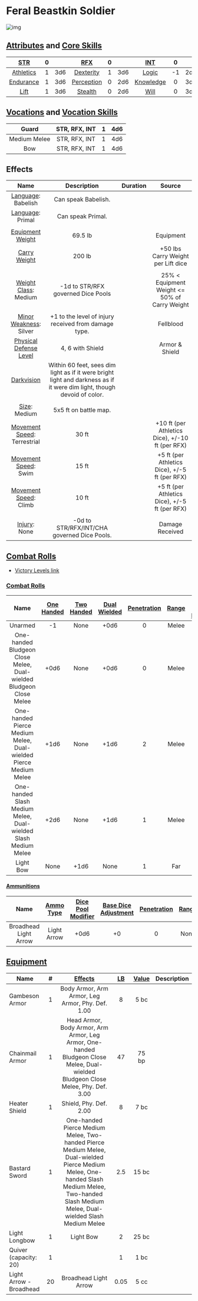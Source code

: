 # Feral Beastkin Soldier

![img]()

## [Attributes](./../../../../../CoreRules/GeneralRules/Attributes.md) and [Core Skills](./../../../../../CoreRules/GeneralRules/CoreSkills.md)

|  [STR](./../../../../../CoreRules/GeneralRules/Attributes.md#strength-str)  | 0 |    |    [RFX](./../../../../../CoreRules/GeneralRules/Attributes.md#reflex-rfx)    | 0 |    |        [INT](./../../../../../CoreRules/GeneralRules/Attributes.md#intelligence-int)        | 0 |    |
| :-----------------------------------------------------------------------: | :-: | :-: | :-------------------------------------------------------------------------: | :-: | :-: | :---------------------------------------------------------------------------------------: | :-: | :-: |
| [Athletics](./../../../../../CoreRules/GeneralRules/CoreSkills.md#athletics) | 1 | 3d6 |  [Dexterity](./../../../../../CoreRules/GeneralRules/CoreSkills.md#dexterity)  | 1 | 3d6 |     [Logic](./../../../../../CoreRules/GeneralRules/CoreSkills.md#logic)     | -1 | 2d6 |
| [Endurance](./../../../../../CoreRules/GeneralRules/CoreSkills.md#endurance) | 1 | 3d6 | [Perception](./../../../../../CoreRules/GeneralRules/CoreSkills.md#perception) | 0 | 2d6 | [Knowledge](./../../../../../CoreRules/GeneralRules/CoreSkills.md#knowledge) | 0 | 3d6 |
|      [Lift](./../../../../../CoreRules/GeneralRules/CoreSkills.md#lift)      | 1 | 3d6 |    [Stealth](./../../../../../CoreRules/GeneralRules/CoreSkills.md#stealth)    | 0 | 2d6 |              [Will](./../../../../../CoreRules/GeneralRules/CoreSkills.md#will)              | 0 | 3d6 |

## [Vocations](./../../../../../CoreRules/GeneralRules/Vocations.md) and [Vocation Skills](./../../../../../CoreRules/GeneralRules/Vocations.md#vocation-skills)

|    Guard    | STR, RFX, INT | 1 | 4d6 |
| :----------: | :-----------: | :-: | :-: |
| Medium Melee | STR, RFX, INT | 1 | 4d6 |
|     Bow     | STR, RFX, INT | 1 | 4d6 |

## Effects

|                                                         Name                                                         |                                                          Description                                                          | Duration |                      Source                      |
| :------------------------------------------------------------------------------------------------------------------: | :---------------------------------------------------------------------------------------------------------------------: | :------: | :----------------------------------------------: |
|                                 [Language](./../../../Languages/Languages.md): Babelish                                 |                                                   Can speak Babelish.                                                   |          |                                                  |
|                                  [Language](./../../../Languages/Languages.md): Primal                                  |                                                    Can speak Primal.                                                    |          |                                                  |
|                                                                                                                      |                                                                                                                        |          |                                                  |
|     [Equipment Weight](./../../../../../CoreRules/AdvancedRules/EquipmentCarryWeightAndWeightClasses.md#equipment)     |                                                         69.5 lb                                                         |          |                    Equipment                    |
|      [Carry Weight](./../../../../../CoreRules/AdvancedRules/EquipmentCarryWeightAndWeightClasses.md#carry-weight)      |                                                         200 lb                                                         |          |        +50 lbs Carry Weight per Lift dice        |
|                                                                                                                      |                                                                                                                        |          |                                                  |
| [Weight Class](./../../../../../CoreRules/AdvancedRules/EquipmentCarryWeightAndWeightClasses.md#weight-classes): Medium |                                           -1d to STR/RFX governed Dice Pools                                           |          |  25% < Equipment Weight <= 50% of Carry Weight  |
|                                                                                                                      |                                                                                                                        |          |                                                  |
|                [Minor Weakness](./../../../../../CoreRules/CombatRules/WeaknessAndResistance.md): Silver                |                                  +1 to the level of injury received from damage type.                                  |          |                    Fellblood                    |
|              [Physical Defense Level](./../../../../../CoreRules/CombatRules/Defense.md#physical-defense)              |                                                    4, 6 with Shield                                                    |          |                  Armor & Shield                  |
|                   [Darkvision](./../../../../../CoreRules/AdvancedRules/VisionAndLight.md#darkvision)                   | Within 60 feet, sees dim light as if it were bright light and darkness as if it were dim light, though devoid of color. |          |                                                  |
|                                                                                                                      |                                                                                                                        |          |                                                  |
|                        [Size](./../../../../../CoreRules/CombatRules/BattleMap.md#size): Medium                        |                                                  5x5 ft on battle map.                                                  |          |                                                  |
|              [Movement Speed](./../../../../../CoreRules/CombatRules/BattleMap.md#combat-speed): Terrestrial              |                                                          30 ft                                                          |          | +10 ft (per Athletics Dice), +/-10 ft (per RFX) |
|                 [Movement Speed](./../../../../../CoreRules/CombatRules/BattleMap.md#combat-speed): Swim                 |                                                          15 ft                                                          |          |  +5 ft (per Athletics Dice), +/-5 ft (per RFX)  |
|                 [Movement Speed](./../../../../../CoreRules/CombatRules/BattleMap.md#combat-speed): Climb                 |                                                          10 ft                                                          |          |  +5 ft (per Athletics Dice), +/-5 ft (per RFX)  |
|                                                                                                                      |                                                                                                                        |          |                                                  |
|                       [Injury](./../../../../../CoreRules/CombatRules/InjuryAndHealing.md): None                       |                                         -0d to STR/RFX/INT/CHA governed Dice Pools.                                         |          |                 Damage Received                 |

## [Combat Rolls](./../../../../../CoreRules/CombatRules/CombatRolls.md)

- [Victory Levels link](./../../../../../CoreRules/CombatRules/VictoryLevels.md)

### [Combat Rolls](./../../../../../CoreRules/CombatRules/CombatRolls.md)

|          Name          | [One<br />Handed](./../../../../../CoreRules/CombatRules/CombatRolls.md#one-handed) | [Two<br />Handed](./../../../../../CoreRules/CombatRules/CombatRolls.md#two-handed) | [Dual<br />Wielded](./../../../../../CoreRules/CombatRules/CombatRolls.md#dual-wielded) | [Penetration](./../../../../../CoreRules/CombatRules/Penetration.md) | [Range](./../../../../../CoreRules/CombatRules/Range.md) | [Uses Per<br />Round](./../../../../../CoreRules/CombatRules/UsesPerRound.md) | [Area Of<br />Effect](./../../../../../CoreRules/CombatRules/AreaOfEffect.md) | [Ammo<br />Type](./../../../../../CoreRules/CombatRules/Ammunitions.md#ammo-type) | [Ammo<br />Per Use](./../../../../../CoreRules/CombatRules/CombatRolls.md#ammo-per-shot) | [Damage<br />Types](./../../../../../CoreRules/CombatRules/DamageTypes.md) |
| :---------------------: | :--------------------------------------------------------------------------: | :--------------------------------------------------------------------------: | :------------------------------------------------------------------------------: | :---------------------------------------------------------------: | :---------------------------------------------------: | :------------------------------------------------------------------------: | :------------------------------------------------------------------------: | :----------------------------------------------------------------------------: | :-------------------------------------------------------------------------------: | :---------------------------------------------------------------------: |
|         Unarmed         |                                      -1                                      |                                     None                                     |                                       +0d6                                       |                                 0                                 |                         Melee                         |                                   Swift                                   |                                                                            |                                      None                                      |                                                                                  |                                Bludgeon                                |
| One-handed Bludgeon Close Melee, Dual-wielded Bludgeon Close Melee |                                     +0d6                                     |                                     None                                     |                                       +0d6                                       |                                 0                                 |                         Melee                         |                                   Swift                                   |                                                                            |                                      None                                      |                                                                                  |                                Bludgeon                                |
| One-handed Pierce Medium Melee, Dual-wielded Pierce Medium Melee |                                     +1d6                                     |                                     None                                     |                                       +1d6                                       |                                 2                                 |                         Melee                         |                                   Swift                                   |                                                                            |                                      None                                      |                                                                                  |                                 Pierce                                 |
|  One-handed Slash Medium Melee, Dual-wielded Slash Medium Melee  |                                     +2d6                                     |                                     None                                     |                                       +1d6                                       |                                 1                                 |                         Melee                         |                                   Swift                                   |                                                                            |                                      None                                      |                                                                                  |                                  Slash                                  |
|        Light Bow        |                                     None                                     |                                     +1d6                                     |                                       None                                       |                                 1                                 |                          Far                          |                                   Swift                                   |                                                                            |                                  Light Arrow                                  |                                         1                                         |                                                                        |

#### [Ammunitions](./../../../../../CoreRules/CombatRules/Ammunitions.md)

|         Name         | [Ammo<br />Type](./../../../../../CoreRules/CombatRules/Ammunitions.md#ammo-type) | [Dice Pool Modifier](./../../../../../CoreRules/CombatRules/Ammunitions.md#dice-pool-mod) | [Base Dice Adjustment](./../../../../../CoreRules/CombatRules/Ammunitions.md#resource-dice) | [Penetration](./../../../../../CoreRules/CombatRules/Ammunitions.md#penetration) | [Range](./../../../../../CoreRules/CombatRules/Ammunitions.md#range) | [Damage<br />Types](./../../../../../CoreRules/CombatRules/Ammunitions.md#damage-types) | [Area Of<br />Effect](./../../../../../CoreRules/CombatRules/Ammunitions.md#area-of-effect) |
| :------------------: | :----------------------------------------------------------------------------: | :-------------------------------------------------------------------------------: | :-------------------------------------------------------------------------------------------: | :---------------------------------------------------------------------------: | :---------------------------------------------------------------: | :----------------------------------------------------------------------------------: | :--------------------------------------------------------------------------------------: |
| Broadhead Light Arrow |                                  Light Arrow                                  |                                       +0d6                                       |                                              +0                                              |                                       0                                       |                               None                               |                                        Pierce                                        |                                                                                          |

## [Equipment](./../../../../../CoreRules/AdvancedRules/EquipmentCarryWeightAndWeightClasses.md#equipment)

| Name                    | # |                   [Effects](./../../../../../../README.md#effect-rules)                   | [LB](./../../../../../CoreRules/AdvancedRules/EquipmentCarryWeightAndWeightClasses.md) | [Value](./../../../Items/ItemShop.md#currency) | Description |
| ----------------------- | :-: | :------------------------------------------------------------------------------------: | :---------------------------------------------------------------------------------: | :-----------------------------------------: | :---------: |
| Gambeson Armor          | 1 |                   Body Armor, Arm Armor, Leg Armor, Phy. Def. 1.00                   |                                          8                                          |                    5 bc                    |            |
| Chainmail Armor         | 1 | Head Armor, Body Armor, Arm Armor, Leg Armor, One-handed Bludgeon Close Melee, Dual-wielded Bludgeon Close Melee, Phy. Def. 3.00 |                                         47                                         |                    75 bp                    |            |
| Heater Shield           | 1 |                                Shield, Phy. Def. 2.00                                |                                          8                                          |                    7 bc                    |            |
| Bastard Sword           | 1 |           One-handed Pierce Medium Melee, Two-handed Pierce Medium Melee, Dual-wielded Pierce Medium Melee, One-handed Slash Medium Melee, Two-handed Slash Medium Melee, Dual-wielded Slash Medium Melee           |                                         2.5                                         |                    15 bc                    |            |
| Light Longbow           | 1 |                                       Light Bow                                       |                                          2                                          |                    25 bc                    |            |
| Quiver (capacity: 20)   | 1 |                                                                                        |                                          1                                          |                    1 bc                    |            |
| Light Arrow - Broadhead | 20 |                                  Broadhead Light Arrow                                  |                                        0.05                                        |                    5 cc                    |            |
